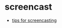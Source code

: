# screencast

- [tips for screencasting](http://brettterpstra.com/2015/12/10/tips-for-screencasting/)
